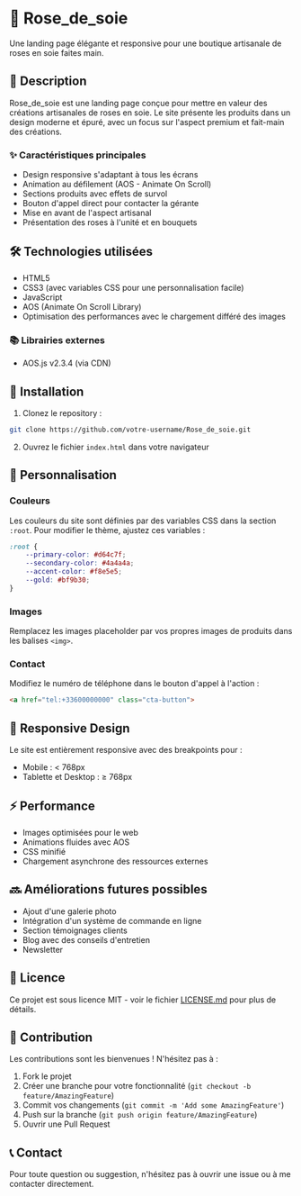 # 🌹 Rose_de_soie

Une landing page élégante et responsive pour une boutique artisanale de roses en soie faites main.

## 📝 Description

Rose_de_soie est une landing page conçue pour mettre en valeur des créations artisanales de roses en soie. Le site présente les produits dans un design moderne et épuré, avec un focus sur l'aspect premium et fait-main des créations.

### ✨ Caractéristiques principales

- Design responsive s'adaptant à tous les écrans
- Animation au défilement (AOS - Animate On Scroll)
- Sections produits avec effets de survol
- Bouton d'appel direct pour contacter la gérante
- Mise en avant de l'aspect artisanal
- Présentation des roses à l'unité et en bouquets

## 🛠️ Technologies utilisées

- HTML5
- CSS3 (avec variables CSS pour une personnalisation facile)
- JavaScript
- AOS (Animate On Scroll Library)
- Optimisation des performances avec le chargement différé des images

### 📚 Librairies externes

- AOS.js v2.3.4 (via CDN)

## 🚀 Installation

1. Clonez le repository :
```bash
git clone https://github.com/votre-username/Rose_de_soie.git
```

2. Ouvrez le fichier `index.html` dans votre navigateur

## 💄 Personnalisation

### Couleurs
Les couleurs du site sont définies par des variables CSS dans la section `:root`. Pour modifier le thème, ajustez ces variables :

```css
:root {
    --primary-color: #d64c7f;
    --secondary-color: #4a4a4a;
    --accent-color: #f8e5e5;
    --gold: #bf9b30;
}
```

### Images
Remplacez les images placeholder par vos propres images de produits dans les balises `<img>`.

### Contact
Modifiez le numéro de téléphone dans le bouton d'appel à l'action :
```html
<a href="tel:+33600000000" class="cta-button">
```

## 📱 Responsive Design

Le site est entièrement responsive avec des breakpoints pour :
- Mobile : < 768px
- Tablette et Desktop : ≥ 768px

## ⚡ Performance

- Images optimisées pour le web
- Animations fluides avec AOS
- CSS minifié
- Chargement asynchrone des ressources externes

## 🔜 Améliorations futures possibles

- Ajout d'une galerie photo
- Intégration d'un système de commande en ligne
- Section témoignages clients
- Blog avec des conseils d'entretien
- Newsletter

## 📄 Licence

Ce projet est sous licence MIT - voir le fichier [LICENSE.md](LICENSE.md) pour plus de détails.

## 👥 Contribution

Les contributions sont les bienvenues ! N'hésitez pas à :
1. Fork le projet
2. Créer une branche pour votre fonctionnalité (`git checkout -b feature/AmazingFeature`)
3. Commit vos changements (`git commit -m 'Add some AmazingFeature'`)
4. Push sur la branche (`git push origin feature/AmazingFeature`)
5. Ouvrir une Pull Request

## 📞 Contact

Pour toute question ou suggestion, n'hésitez pas à ouvrir une issue ou à me contacter directement.
